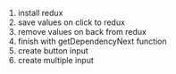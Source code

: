 1. install redux
2. save values on click to redux
3. remove values on back from redux
4. finish with getDependencyNext function
5. create button input
6. create multiple input